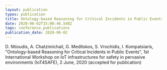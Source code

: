 ```yaml
---
layout: publication
types: publication
title: Ontology-based Reasoning for Critical Incidents in Public Events
date: 2020-06-02T15:00:46.548Z
tags: conference_publications
publication_date: 2020-06-02
---
```

D. Ntioudis, A. Chatzimichail, G. Meditskos, S. Vrochidis, I. Kompatsiaris, "Ontology-based Reasoning for Critical Incidents in Public Events", 1st International Workshop on IoT infrastructures for safety in pervasive environments (IoT4SAFE), 2 June, 2020 (accepted for publication)